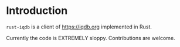 # Introduction

`rust-iqdb` is a client of https://iqdb.org implemented in Rust.

Currently the code is EXTREMELY sloppy. Contributions are welcome.
